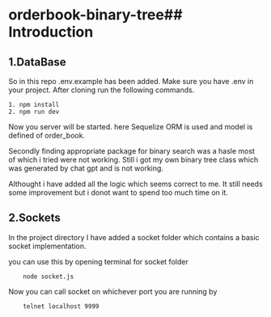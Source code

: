 # orderbook-binary-tree## Introduction

## 1.DataBase

So in this repo .env.example has been added. Make sure you have .env in your project. After cloning run the following commands.


    1. npm install
    2. npm run dev

Now you server will be started. here Sequelize ORM is used and model is defined of order_book.

Secondly finding appropriate package for binary search was a hasle most of which i tried were not working. Still i got my own binary tree class which was generated by chat gpt and is not working.

Althought i have added all the logic which seems correct to me. It still needs some improvement but i donot want to spend too much time on it.

## 2.Sockets

In the project directory I have added a socket folder which contains a basic socket implementation. 

you can use this by opening terminal for socket folder

        node socket.js
    
Now you can call socket on whichever port you are running by 

        telnet localhost 9999
